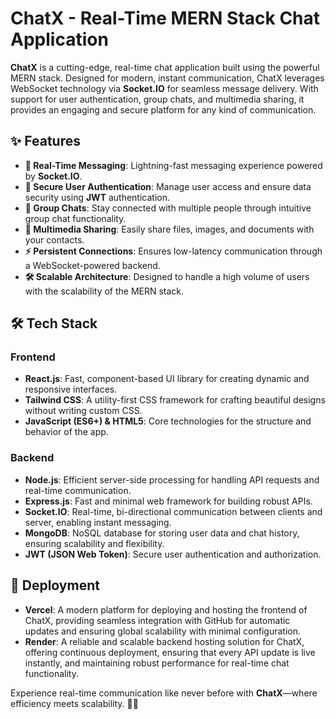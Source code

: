 # ChatX - Real-Time MERN Stack Chat Application

**ChatX** is a cutting-edge, real-time chat application built using the powerful MERN stack. Designed for modern, instant communication, ChatX leverages WebSocket technology via **Socket.IO** for seamless message delivery. With support for user authentication, group chats, and multimedia sharing, it provides an engaging and secure platform for any kind of communication.

## ✨ **Features**
- **💬 Real-Time Messaging**: Lightning-fast messaging experience powered by **Socket.IO**.
- **🔐 Secure User Authentication**: Manage user access and ensure data security using **JWT** authentication.
- **👥 Group Chats**: Stay connected with multiple people through intuitive group chat functionality.
- **📂 Multimedia Sharing**: Easily share files, images, and documents with your contacts.
- **⚡ Persistent Connections**: Ensures low-latency communication through a WebSocket-powered backend.
- **🛠️ Scalable Architecture**: Designed to handle a high volume of users with the scalability of the MERN stack.

## 🛠️ **Tech Stack**
### **Frontend**
- **React.js**: Fast, component-based UI library for creating dynamic and responsive interfaces.
- **Tailwind CSS**: A utility-first CSS framework for crafting beautiful designs without writing custom CSS.
- **JavaScript (ES6+) & HTML5**: Core technologies for the structure and behavior of the app.

### **Backend**
- **Node.js**: Efficient server-side processing for handling API requests and real-time communication.
- **Express.js**: Fast and minimal web framework for building robust APIs.
- **Socket.IO**: Real-time, bi-directional communication between clients and server, enabling instant messaging.
- **MongoDB**: NoSQL database for storing user data and chat history, ensuring scalability and flexibility.
- **JWT (JSON Web Token)**: Secure user authentication and authorization.

## 🚀 Deployment  
- **Vercel**: A modern platform for deploying and hosting the frontend of ChatX, providing seamless integration with GitHub for automatic updates and ensuring global scalability with minimal configuration.  
- **Render**: A reliable and scalable backend hosting solution for ChatX, offering continuous deployment, ensuring that every API update is live instantly, and maintaining robust performance for real-time chat functionality.

Experience real-time communication like never before with **ChatX**—where efficiency meets scalability. 💬✨
